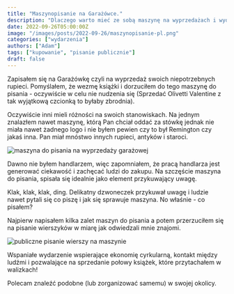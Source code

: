 ```yaml
---
title: "Maszynopisanie na Garażówce."
description: "Dlaczego warto mieć ze sobą maszynę na wyprzedażach i wydarzeniach."
date: 2022-09-26T05:00:00Z
image: "/images/posts/2022-09-26/maszynopisanie-pl.png"
categories: ["wydarzenia"]
authors: ["Adam"]
tags: ["kupowanie", "pisanie publicznie"]
draft: false
---
```


Zapisałem się na Garażówkę czyli na wyprzedaż swoich niepotrzebnych rupieci. Pomyślałem, że wezmę książki i dorzuciłem do tego maszynę do pisania - oczywiście w celu nie nudzenia się (Sprzedać Olivetti Valentine z tak wyjątkową czcionką to byłaby zbrodnia).

Oczywiście inni mieli różności na swoich stanowiskach. Na jednym znalazłem nawet maszynę, którą Pan chciał oddać za stówkę jednak nie miała nawet żadnego logo i nie byłem pewien czy to był Remington czy jakaś inna. Pan miał mnóstwo innych rupieci, antyków i staroci.

![maszyna do pisania na wyprzedaży garażowej](./images/posts/2022-09-26/garazowka-maszyna-do-pisania.jpeg)

Dawno nie byłem handlarzem, więc zapomniałem, że pracą handlarza jest generować ciekawość
i zachęcać ludzi do zakupu. Na szczęście maszyna do pisania, spisała się idealnie jako
element przykuwający uwagę. 

Klak, klak, klak, ding. Delikatny dzwoneczek przykuwał uwagę i ludzie nawet pytali się co piszę i jak się sprawuje maszyna. No właśnie - co pisałem?

Najpierw napisałem kilka zalet maszyn do pisania a potem przerzuciłem się na pisanie wierszyków w miarę jak odwiedzali mnie znajomi.

![publiczne pisanie wierszy na maszynie](./images/posts/2022-09-26/wiersz-na-maszynie.png)

Wspaniałe wydarzenie wspierające ekonomię cyrkularną, kontakt między ludźmi i pozwalające
na sprzedanie połowy książek, które przytachałem w walizkach!

Polecam znaleźć podobne (lub zorganizować samemu) w swojej okolicy.
